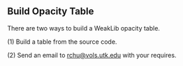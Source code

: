 ## Build Opacity Table
There are two ways to build a WeakLib opacity table.

(1) Build a table from the source code.


(2) Send an email to rchu@vols.utk.edu with your requires.
